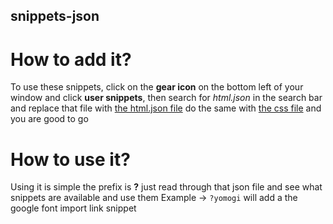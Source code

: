 ## snippets-json

# How to add it?

To use these snippets, click on the **gear icon** on the bottom left of your window
and click **user snippets**, then search for *html.json* in the search bar and replace that file with [the html.json file](/html.json) 
do the same with [the css file](/css.json) and you are good to go

# How to use it?

Using it is simple the prefix is **?** just read through that json file and see what snippets are available and use them
Example -> `?yomogi` will add a the google font import link snippet
